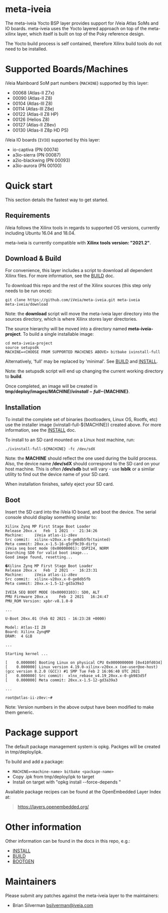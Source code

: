 # meta-iveia

The meta-iveia Yocto BSP layer provides support for iVeia Atlas SoMs and
IO boards.  meta-iveia uses the Yocto layered approach on top of the meta-xilinx
layer, which itself is built on top of the Poky reference design.

The Yocto build process is self contained, therefore Xilinx build tools do not
need to be installed.

# Supported Boards/Machines

iVeia Mainboard SoM part numbers (`MACHINE`) supported by this layer:
- 00068 (Atlas-II Z7x)
- 00090 (Atlas-II Z8)
- 00104 (Atlas-III Z8)
- 00114 (Atlas-III Z8e)
- 00122 (Atlas-II Z8 HP)
- 00126 (Helios Z8)
- 00127 (Atlas-II Z8ev)
- 00130 (Atlas-II Z8p HD PS)

iVeia IO boards (`IVIO`) supported by this layer:
- io-captiva (PN 00074)
- a3io-sierra (PN 00087)
- a2io-blackwing (PN 00093)
- a3io-aurora (PN 00100)

# Quick start

This section details the fastest way to get started.

## Requirements

iVeia follows the Xilinx tools in regards to supported OS versions, currently
including Ubuntu 16.04 and 18.04.

meta-iveia is currently compatible with **Xilinx tools version: "2021.2"**.

## Download & Build

For convenience, this layer includes a script to download all dependent Xilinx
files.  For more information, see the [BUILD](BUILD.md) doc.

To download this repo and the rest of the Xilinx sources (this step only needs
to be run once):
```
git clone https://github.com/iVeia/meta-iveia.git meta-iveia
meta-iveia/download
```
Note: the **download** script will move the meta-iveia layer directory into the
sources directory, which is where Xilinx stores layer directories.

The source hierarchy will be moved into a directory named
**meta-iveia-project**.  To build a single installable image:
```
cd meta-iveia-project
source setupsdk
MACHINE=<CHOOSE FROM SUPPORTED MACHINES ABOVE> bitbake ivinstall-full
```
Alternatively, 'full' may be replaced by 'minimal'.  See [BUILD](BUILD.md) and
[INSTALL](INSTALL.md).

Note: the setupsdk script will end up changing the current working directory to
**build**.

Once completed, an image will be created in
**tmp/deploy/images/${MACHINE}/ivinstall-full-${MACHINE}**.

## Installation

To install the complete set of binaries (bootloaders, Linux OS, Rootfs, etc)
use the installer image (ivinstall-full-${MACHINE}) created above.  For more
information, see the [INSTALL](INSTALL.md) doc.

To install to an SD card mounted on a Linux host machine, run:
```
./ivinstall-full-${MACHINE} -fc /dev/sdX
```
Note: the **MACHINE** should reflect the one used during the build process.
Also, the device name **/dev/sdX** should correspond to the SD card on your
host machine.  This is often **/dev/sdb** but will vary - use **lsblk** or a
similar utility to find out the device name of your SD card.

When installation finishes, safely eject your SD card.

## Boot

Insert the SD card into the iVeia IO board, and boot the device.  The serial
console should display something similar to:

```
Xilinx Zynq MP First Stage Boot Loader
Release 20xx.x   Feb  1 2021  -  21:34:26
Machine:     iVeia atlas-ii-z8ev
Src commit:  xilinx-v20xx.x-0-ge8db5fb(tainted)
Meta commit: 20xx.x-1.5-16-g5df9c39-dirty
iVeia seq boot mode (0x00000001): QSPI24, NORM
Searching SD0 for valid boot image...
Good image found, resetting...

�Xilinx Zynq MP First Stage Boot Loader
Release 20xx.x   Feb  2 2021  -  16:23:31
Machine:     iVeia atlas-ii-z8ev
Src commit:  xilinx-v20xx.x-0-ge8db5fb
Meta commit: 20xx.x-1.5-12-gd3a39a3

IVEIA SEQ BOOT MODE (0x00003103): SD0, ALT
PMU Firmware 20xx.x     Feb  2 2021   16:24:47
PMU_ROM Version: xpbr-v8.1.0-0

...

U-Boot 20xx.01 (Feb 02 2021 - 16:23:28 +0000)

Model: Atlas-II Z8
Board: Xilinx ZynqMP
DRAM:  4 GiB

...

Starting kernel ...

[    0.000000] Booting Linux on physical CPU 0x0000000000 [0x410fd034]
[    0.000000] Linux version 4.19.0-xilinx-v20xx.x (oe-user@oe-host) (gcc version 8.2.0 (GCC)) #1 SMP Tue Feb 2 16:06:40 UTC 2021
[    0.000000] Src commit:  xlnx_rebase_v4.19_20xx.x-0-gb983d5f
[    0.000000] Meta commit: 20xx.x-1.5-12-gd3a39a3

...

root@atlas-ii-z8ev:~#

```

Note: Version numbers in the above output have been modified to make them
generic.

# Package support

The default package management system is opkg.  Packges will be created in
tmp/deploy/ipk.

To build and add a package:
- `MACHINE=<machine-name> bitbake <package-name>`
- Copy .ipk from tmp/deploy/ipk to target
- Install on target with "opkg install --force-depends <ipk>"

Available package recipes can be found at the OpenEmbedded Layer Index at:

> https://layers.openembedded.org/

# Other information

Other information can be found in the docs in this repo, e.g.:
- [INSTALL](INSTALL.md)
- [BUILD](BUILD.md)
- [BOOTGEN](BOOTGEN.md)

# Maintainers

Please submit any patches against the meta-iveia layer to the maintainers:

* Brian Silverman <bsilverman@iveia.com>

